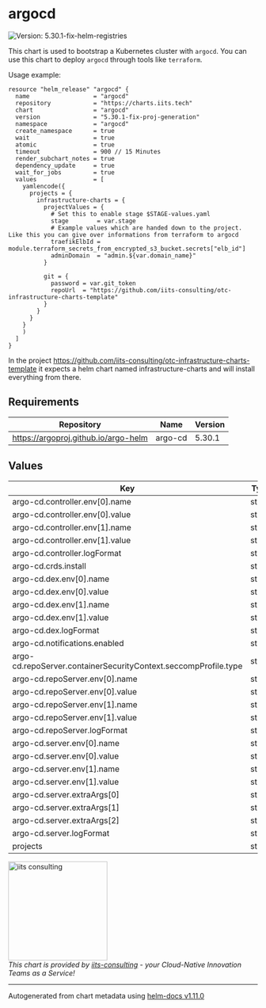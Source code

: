 # argocd

![Version: 5.30.1-fix-helm-registries](https://img.shields.io/badge/Version-5.30.1--fix--helm--registries-informational?style=flat-square)

This chart is used to bootstrap a Kubernetes cluster with `argocd`.
You can use this chart to deploy `argocd` through tools like `terraform`.

Usage example:

```hcl
resource "helm_release" "argocd" {
  name                  = "argocd"
  repository            = "https://charts.iits.tech"
  chart                 = "argocd"
  version               = "5.30.1-fix-proj-generation"
  namespace             = "argocd"
  create_namespace      = true
  wait                  = true
  atomic                = true
  timeout               = 900 // 15 Minutes
  render_subchart_notes = true
  dependency_update     = true
  wait_for_jobs         = true
  values                = [
    yamlencode({
      projects = {
        infrastructure-charts = {
          projectValues = {
            # Set this to enable stage $STAGE-values.yaml
            stage        = var.stage
            # Example values which are handed down to the project. Like this you can give over informations from terraform to argocd
            traefikElbId = module.terraform_secrets_from_encrypted_s3_bucket.secrets["elb_id"]
            adminDomain  = "admin.${var.domain_name}"
          }

          git = {
            password = var.git_token
            repoUrl  = "https://github.com/iits-consulting/otc-infrastructure-charts-template"
          }
        }
      }
    }
    )
  ]
}
```

In the project https://github.com/iits-consulting/otc-infrastructure-charts-template it expects a helm chart
named infrastructure-charts and will install everything from there.

## Requirements

| Repository | Name | Version |
|------------|------|---------|
| https://argoproj.github.io/argo-helm | argo-cd | 5.30.1 |

## Values

| Key | Type | Default | Description |
|-----|------|---------|-------------|
| argo-cd.controller.env[0].name | string | `"TZ"` |  |
| argo-cd.controller.env[0].value | string | `"Europe/Berlin"` |  |
| argo-cd.controller.env[1].name | string | `"ARGOCD_GPG_ENABLED"` |  |
| argo-cd.controller.env[1].value | string | `"false"` |  |
| argo-cd.controller.logFormat | string | `"json"` |  |
| argo-cd.crds.install | string | `"true"` |  |
| argo-cd.dex.env[0].name | string | `"TZ"` |  |
| argo-cd.dex.env[0].value | string | `"Europe/Berlin"` |  |
| argo-cd.dex.env[1].name | string | `"ARGOCD_GPG_ENABLED"` |  |
| argo-cd.dex.env[1].value | string | `"false"` |  |
| argo-cd.dex.logFormat | string | `"json"` |  |
| argo-cd.notifications.enabled | string | `"false"` |  |
| argo-cd.repoServer.containerSecurityContext.seccompProfile.type | string | `"Unconfined"` |  |
| argo-cd.repoServer.env[0].name | string | `"TZ"` |  |
| argo-cd.repoServer.env[0].value | string | `"Europe/Berlin"` |  |
| argo-cd.repoServer.env[1].name | string | `"ARGOCD_GPG_ENABLED"` |  |
| argo-cd.repoServer.env[1].value | string | `"false"` |  |
| argo-cd.repoServer.logFormat | string | `"json"` |  |
| argo-cd.server.env[0].name | string | `"TZ"` |  |
| argo-cd.server.env[0].value | string | `"Europe/Berlin"` |  |
| argo-cd.server.env[1].name | string | `"ARGOCD_GPG_ENABLED"` |  |
| argo-cd.server.env[1].value | string | `"false"` |  |
| argo-cd.server.extraArgs[0] | string | `"--insecure"` |  |
| argo-cd.server.extraArgs[1] | string | `"--rootpath=/argocd"` |  |
| argo-cd.server.extraArgs[2] | string | `"--basehref=/argocd"` |  |
| argo-cd.server.logFormat | string | `"json"` |  |
| projects | string | `nil` |  |

<img src="https://iits-consulting.de/wp-content/uploads/2021/08/iits-logo-2021-red-square-xl.png"
alt="iits consulting" id="logo" width="200" height="200">
<br>
*This chart is provided by [iits-consulting](https://iits-consulting.de/) - your Cloud-Native Innovation Teams as a Service!*

----------------------------------------------
Autogenerated from chart metadata using [helm-docs v1.11.0](https://github.com/norwoodj/helm-docs/releases/v1.11.0)

